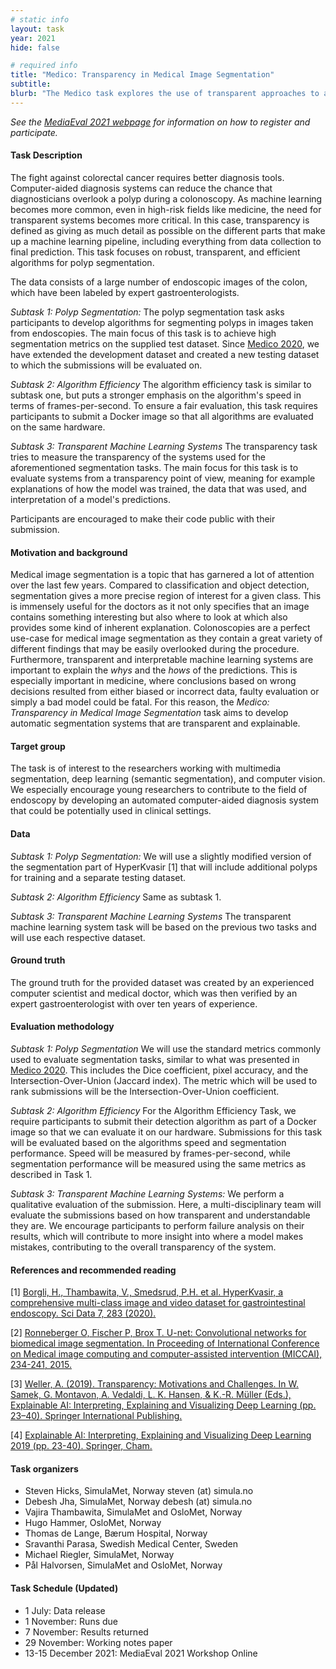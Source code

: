 ```yaml
---
# static info
layout: task
year: 2021
hide: false 

# required info
title: "Medico: Transparency in Medical Image Segmentation"
subtitle:
blurb: "The Medico task explores the use of transparent approaches to automatically segment images collected from the human colon."
---
```


<!-- # please respect the structure below-->
*See the [MediaEval 2021 webpage](https://multimediaeval.github.io/editions/2021/) for information on how to register and participate.*

#### Task Description
The fight against colorectal cancer requires better diagnosis tools. Computer-aided diagnosis systems can reduce the chance that diagnosticians overlook a polyp during a colonoscopy. As machine learning becomes more common, even in high-risk fields like medicine, the need for transparent systems becomes more critical. In this case, transparency is defined as giving as much detail as possible on the different parts that make up a machine learning pipeline, including everything from data collection to final prediction. This task focuses on robust, transparent, and efficient algorithms for polyp segmentation. 

The data consists of a large number of endoscopic images of the colon, which have been labeled by expert gastroenterologists.

*Subtask 1: Polyp Segmentation:* The polyp segmentation task asks participants to develop algorithms for segmenting polyps in images taken from endoscopies. The main focus of this task is to achieve high segmentation metrics on the supplied test dataset. Since [Medico 2020](https://multimediaeval.github.io/editions/2020/tasks/medico/), we have extended the development dataset and created a new testing dataset to which the submissions will be evaluated on.

*Subtask 2: Algorithm Efficiency* The algorithm efficiency task is similar to subtask one, but puts a stronger emphasis on the algorithm's speed in terms of frames-per-second. To ensure a fair evaluation, this task requires participants to submit a Docker image so that all algorithms are evaluated on the same hardware.

<!-- # People might get confused on the difference between transparency, explainability, and interpretibility when it comes to machine learning. Could this be made clearer?-->
*Subtask 3: Transparent Machine Learning Systems* The transparency task tries to measure the transparency of the systems used for the aforementioned segmentation tasks. The main focus for this task is to evaluate systems from a transparency point of view, meaning for example explanations of how the model was trained, the data that was used, and interpretation of a model's predictions.

Participants are encouraged to make their code public with their submission.

#### Motivation and background
Medical image segmentation is a topic that has garnered a lot of attention over the last few years. Compared to classification and object detection, segmentation gives a more precise region of interest for a given class. This is immensely useful for the doctors as it not only specifies that an image contains something interesting but also where to look at which also provides some kind of inherent explanation. Colonoscopies are a perfect use-case for medical image segmentation as they contain a great variety of different findings that may be easily overlooked during the procedure. Furthermore, transparent and interpretable machine learning systems are important to explain the *whys* and the *hows* of the predictions. This is especially important in medicine, where conclusions based on wrong decisions resulted from either biased or incorrect data, faulty evaluation or simply a bad model could be fatal. For this reason, the *Medico: Transparency in Medical Image Segmentation* task aims to develop automatic segmentation systems that are transparent and explainable.

#### Target group
The task is of interest to the researchers working with multimedia segmentation, deep learning (semantic segmentation), and computer vision. We especially encourage young researchers to contribute to the field of endoscopy by developing an automated computer-aided diagnosis system that could be potentially used in clinical settings.  

#### Data
*Subtask 1: Polyp Segmentation:* We will use a slightly modified version of the segmentation part of HyperKvasir [1] that will include additional polyps for training and a separate testing dataset. 

*Subtask 2: Algorithm Efficiency* Same as subtask 1.

*Subtask 3: Transparent Machine Learning Systems* The transparent machine learning system task will be based on the previous two tasks and will use each respective dataset.

#### Ground truth
The ground truth for the provided dataset was created by an experienced computer scientist and medical doctor, which was then verified by an expert gastroenterologist with over ten years of experience.

#### Evaluation methodology
*Subtask 1: Polyp Segmentation* We will use the standard metrics commonly used to evaluate segmentation tasks, similar to what was presented in [Medico 2020](https://multimediaeval.github.io/editions/2020/tasks/medico/). This includes the Dice coefficient, pixel accuracy, and the Intersection-Over-Union (Jaccard index). The metric which will be used to rank submissions will be the Intersection-Over-Union coefficient.

*Subtask 2: Algorithm Efficiency* For the Algorithm Efficiency Task, we require participants to submit their detection algorithm as part of a Docker image so that we can evaluate it on our hardware. Submissions for this task will be evaluated based on the algorithms speed and segmentation performance. Speed will be measured by frames-per-second, while segmentation performance will be measured using the same metrics as described in Task 1.
 
*Subtask 3: Transparent Machine Learning Systems:* We perform a qualitative evaluation of the submission. Here, a multi-disciplinary team will evaluate the submissions based on how transparent and understandable they are. We encourage participants to perform failure analysis on their results, which will contribute to more insight into where a model makes mistakes, contributing to the overall transparency of the system.

#### References and recommended reading
<!-- # Please use the ACM format for references https://www.acm.org/publications/authors/reference-formatting (but no DOI needed)-->
<!-- # Please add the links! The paper title should be a hyperlink leading to the paper online-->
<!-- # Adding more literature on explainability would be helpful-->
[1] [Borgli, H., Thambawita, V., Smedsrud, P.H. et al. HyperKvasir, a comprehensive multi-class image and video dataset for gastrointestinal endoscopy. Sci Data 7, 283 (2020).](https://www.nature.com/articles/s41597-020-00622-y)

[2] [Ronneberger O, Fischer P, Brox T. U-net: Convolutional networks for biomedical image segmentation. In Proceeding of International Conference on Medical image computing and computer-assisted intervention (MICCAI), 234-241, 2015.](https://link.springer.com/chapter/10.1007/978-3-319-24574-4_28)

[3] [Weller, A. (2019). Transparency: Motivations and Challenges. In W. Samek, G. Montavon, A. Vedaldi, L. K. Hansen, & K.-R. Müller (Eds.), Explainable AI: Interpreting, Explaining and Visualizing Deep Learning (pp. 23–40). Springer International Publishing.](https://doi.org/10.1007/978-3-030-28954-6_2)

[4] [Explainable AI: Interpreting, Explaining and Visualizing Deep Learning 2019 (pp. 23-40). Springer, Cham.](https://link.springer.com/book/10.1007/978-3-030-28954-6)

#### Task organizers
* Steven Hicks, SimulaMet, Norway steven (at) simula.no
* Debesh Jha, SimulaMet, Norway  debesh (at) simula.no
* Vajira Thambawita, SimulaMet and OsloMet, Norway 
* Hugo Hammer, OsloMet, Norway
* Thomas de Lange, Bærum Hospital, Norway
* Sravanthi Parasa, Swedish Medical Center, Sweden
* Michael Riegler, SimulaMet, Norway  
* Pål Halvorsen, SimulaMet and OsloMet, Norway 

#### Task Schedule (Updated)
* 1 July: Data release <!-- # Replace XX with your date. We suggest setting the date in June-July-->
* 1 November: Runs due <!-- # Replace XX with your date. We suggest setting enough time in order to have enough time to assess and return the results by the Results returned deadline-->
* 7 November: Results returned  <!-- Replace XX with your date. Latest possible should be 15 November-->
* 29 November: Working notes paper  <!-- Fixed. Please do not change. Exact date to be decided-->
* 13-15 December 2021: MediaEval 2021 Workshop Online <!-- Fixed. Please do not change. Exact date to be decided-->
